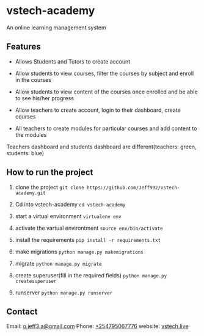 # vstech-academy
An online learning management system 

## Features

- Allows Students and Tutors to create account
- Allow students to view courses, filter the courses by subject and enroll in the courses
- Allow students to view content of the courses once enrolled and be able to see his/her progress

- Allow teachers to create account, login to their dashboard, create courses
- All teachers to create modules for particular courses and add content to the modules

Teachers dashboard and students dashboard are different(teachers: green, students: blue)

## How to run the project

1. clone the project
`git clone https://github.com/Jeff992/vstech-academy.git`

2. Cd into vstech-academy
 `cd vstech-academy`
3. start a virtual environment
   `virtualenv env` 
4. activate the vartual environtment
   `source env/bin/activate`
5. install the requirements
   `pip install -r requirements.txt `
6. make migrations
    `python manage.py makemigrations`
7. migrate
     `python manage.py migrate`
8. create superuser(fill in the required fields)
  `python manage.py createsuperuser`
9. runserver
   `python manage.py runserver`

## Contact
Email: o.jeff3.a@gmail.com
Phone: [+254795067776](tel:+254795067776)
website: [vstech.live](http://vstech.live)
